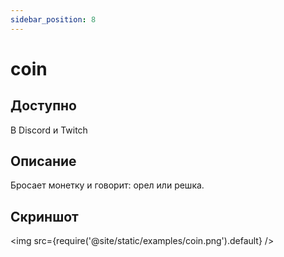 ```yaml
---
sidebar_position: 8
---
```


# coin

## Доступно

В Discord и Twitch

## Описание

Бросает монетку и говорит: орел или решка.

## Скриншот
<img src={require('@site/static/examples/coin.png').default} />
